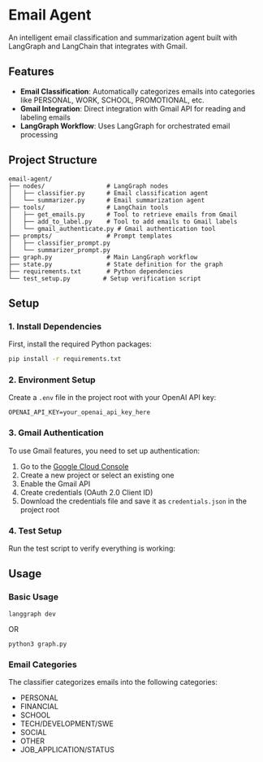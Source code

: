 # Email Agent

An intelligent email classification and summarization agent built with LangGraph and LangChain that integrates with Gmail.

## Features

- **Email Classification**: Automatically categorizes emails into categories like PERSONAL, WORK, SCHOOL, PROMOTIONAL, etc.
- **Gmail Integration**: Direct integration with Gmail API for reading and labeling emails
- **LangGraph Workflow**: Uses LangGraph for orchestrated email processing

## Project Structure

```
email-agent/
├── nodes/                 # LangGraph nodes
│   ├── classifier.py      # Email classification agent
│   └── summarizer.py      # Email summarization agent
├── tools/                 # LangChain tools
│   ├── get_emails.py      # Tool to retrieve emails from Gmail
│   ├── add_to_label.py    # Tool to add emails to Gmail labels
│   └── gmail_authenticate.py # Gmail authentication tool
├── prompts/               # Prompt templates
│   ├── classifier_prompt.py
│   └── summarizer_prompt.py
├── graph.py               # Main LangGraph workflow
├── state.py               # State definition for the graph
├── requirements.txt       # Python dependencies
└── test_setup.py         # Setup verification script
```

## Setup

### 1. Install Dependencies

First, install the required Python packages:

```bash
pip install -r requirements.txt
```

### 2. Environment Setup

Create a `.env` file in the project root with your OpenAI API key:

```
OPENAI_API_KEY=your_openai_api_key_here
```

### 3. Gmail Authentication

To use Gmail features, you need to set up authentication:

1. Go to the [Google Cloud Console](https://console.cloud.google.com/)
2. Create a new project or select an existing one
3. Enable the Gmail API
4. Create credentials (OAuth 2.0 Client ID)
5. Download the credentials file and save it as `credentials.json` in the project root

### 4. Test Setup

Run the test script to verify everything is working:

## Usage

### Basic Usage

```
langgraph dev
```

OR

```
python3 graph.py
```

### Email Categories

The classifier categorizes emails into the following categories:

- PERSONAL
- FINANCIAL
- SCHOOL
- TECH/DEVELOPMENT/SWE
- SOCIAL
- OTHER
- JOB_APPLICATION/STATUS
